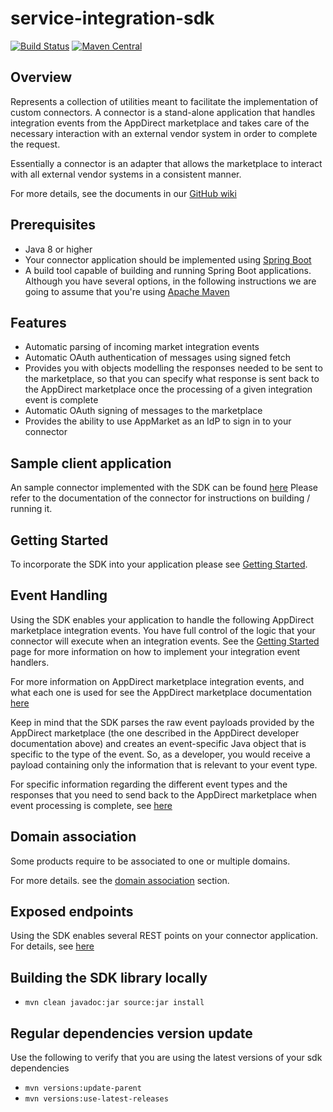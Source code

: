 # service-integration-sdk

[![Build Status](https://travis-ci.org/AppDirect/service-integration-sdk.svg?branch=master)](https://travis-ci.org/AppDirect/service-integration-sdk)
[![Maven Central](https://maven-badges.herokuapp.com/maven-central/com.appdirect/service-integration-sdk/badge.svg?style=plastic)](https://maven-badges.herokuapp.com/maven-central/com.appdirect/service-integration-sdk)

## Overview
Represents a collection of utilities meant to facilitate the implementation of custom connectors. 
A connector is a stand-alone application that handles integration events from the AppDirect marketplace and takes 
care of the necessary interaction with an external vendor system in order to complete the request. 

Essentially a connector is an adapter that allows the marketplace to interact with all external vendor systems 
in a consistent manner.

For more details, see the documents in our [GitHub wiki](https://github.com/AppDirect/service-integration-sdk/wiki)

## Prerequisites
* Java 8 or higher
* Your connector application should be implemented using [Spring Boot](https://projects.spring.io/spring-boot/)
* A build tool capable of building and running Spring Boot applications. Although you have several options, in the following
instructions we are going to assume that you're using [Apache Maven](https://maven.apache.org/)

## Features
* Automatic parsing of incoming market integration events
* Automatic OAuth authentication of messages using signed fetch
* Provides you with objects modelling the responses needed to be sent to the marketplace, so that you can specify 
what response is sent back to the AppDirect marketplace once the processing of a given integration event is complete
* Automatic OAuth signing of messages to the marketplace
* Provides the ability to use AppMarket as an IdP to sign in to your connector

## Sample client application 
An sample connector implemented with the SDK can be found [here](https://github.com/AppDirect/chatty-pie-connector)
Please refer to the documentation of the connector for instructions on building / running it.

## Getting Started
To incorporate the SDK into your application please see  [Getting Started](https://github.com/AppDirect/service-integration-sdk/wiki/Getting-Started).

## Event Handling
Using the SDK enables your application to handle the following AppDirect marketplace integration events. You have full control
of the logic that your connector will execute when an integration events. See the [Getting Started](https://github.com/AppDirect/service-integration-sdk/wiki/Getting-Started)
page for more information on how to implement your integration event handlers.

For more information on AppDirect marketplace integration events, and what each one is used for see the AppDirect marketplace documentation
[here](https://docs.appdirect.com/developer/distribution/event-notifications/subscription-events)

Keep in mind that the SDK parses the raw event payloads provided by the AppDirect marketplace (the one described in 
the AppDirect developer documentation above) and creates an event-specific Java object that is specific to the type
of the event. So, as a developer, you would receive a payload containing only the information that is relevant 
to your event type.

For specific information regarding the different event types and the responses that you need to send back to the 
AppDirect marketplace when event processing is complete, see [here](https://github.com/AppDirect/service-integration-sdk/wiki/Event-Descriptions)

## Domain association
Some products require to be associated to one or multiple domains. 

For more details. see the [domain association](https://github.com/AppDirect/service-integration-sdk/wiki/Domain-association) section.

## Exposed endpoints
Using the SDK enables several REST points on your connector application. For details, see [here](https://github.com/AppDirect/service-integration-sdk/wiki/Exposed-endpoints)

## Building the SDK library locally
* `mvn clean javadoc:jar source:jar install`

## Regular dependencies version update
Use the following to verify that you are using the latest versions of your sdk dependencies
* `mvn versions:update-parent`
* `mvn versions:use-latest-releases`
